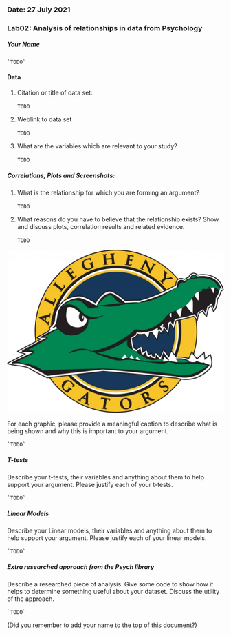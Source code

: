 ### Date: 27 July 2021
### Lab02:  Analysis of relationships in data from Psychology
##### Your Name

	`TODO`

#### Data
 1. Citation or title of data set:

	`TODO`

 2. Weblink to data set

	`TODO`

 3. What are the variables which are relevant to your study?

	`TODO`


##### Correlations, Plots and Screenshots:
 1. What is the relationship for which you are forming an argument?

	`TODO`

 2. What reasons do you have to believe that the relationship exists? Show and discuss plots, correlation results and related evidence.

	`TODO`

![Logo](gatorsLogo.jpg)

For each graphic, please provide a meaningful caption to describe what is being shown and why this is important to your argument.

	`TODO`




##### T-tests

Describe your t-tests, their variables and anything about them to help support your argument. Please justify each of your t-tests.



	`TODO`



##### Linear Models

Describe your Linear models, their variables and anything about them to help support your argument. Please justify each of your linear models.


	`TODO`


##### Extra researched approach from the Psych library

Describe a researched piece of analysis. Give some code to show how it helps to determine something useful about your dataset. Discuss the utility of the approach.


	`TODO`

(Did you remember to add your name to the top of this document?)
